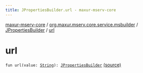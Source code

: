 ```yaml
---
title: JPropertiesBuilder.url - maxur-mserv-core
---
```


[maxur-mserv-core](../../index.html) / [org.maxur.mserv.core.service.msbuilder](../index.html) / [JPropertiesBuilder](index.html) / [url](.)

# url

`fun url(value: `[`String`](https://kotlinlang.org/api/latest/jvm/stdlib/kotlin/-string/index.html)`): `[`JPropertiesBuilder`](index.html) [(source)](https://github.com/myunusov/maxur-mserv/tree/master/maxur-mserv-core/src/main/kotlin/org/maxur/mserv/core/service/msbuilder/Java.kt#L123)
